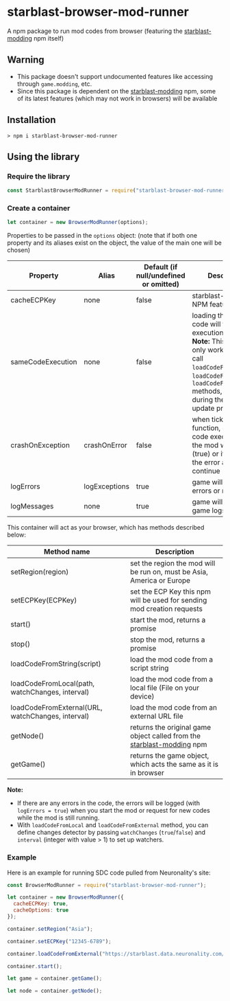 # starblast-browser-mod-runner
A npm package to run mod codes from browser (featuring the [starblast-modding](https://npmjs.com/package/starblast-modding) npm itself)

## Warning
* This package doesn't support undocumented features like accessing through `game.modding`, etc.
* Since this package is dependent on the [starblast-modding](https://npmjs.com/package/starblast-modding) npm, some of its latest features (which may not work in browsers) will be available

## Installation
```
> npm i starblast-browser-mod-runner
```

## Using the library

### Require the library
```js
const StarblastBrowserModRunner = require("starblast-browser-mod-runner");
```

### Create a container
```js
let container = new BrowserModRunner(options);
```

Properties to be passed in the `options` object: (note that if both one property and its aliases exist on the object, the value of the main one will be chosen)

| Property | Alias | Default (if null/undefined or omitted)| Description |
| - | - | - | - |
| cacheECPKey | none | false | starblast-modding NPM feature |
| sameCodeExecution | none | false | loading the same code will trigger the execution or not<br>**Note:** This feature only works when you call `loadCodeFromString`, `loadCodeFromLocal` or `loadCodeFromExternal` methods, and not during the auto-update process |
| crashOnException | crashOnError | false | when tick or event function, or mod code execution fails, the mod will crash (true) or it just logs the error and continue (false) |
| logErrors | logExceptions | true | game will log any errors or not |
| logMessages | none | true | game will log any in-game logs or not |

This container will act as your browser, which has methods described below:

| Method name | Description |
| - | - |
| setRegion(region) | set the region the mod will be run on, must be Asia, America or Europe |
| setECPKey(ECPKey) | set the ECP Key this npm will be used for sending mod creation requests |
| <Async> start() | start the mod, returns a promise |
| <Async> stop() | stop the mod, returns a promise |
| <Async> loadCodeFromString(script) | load the mod code from a script string |
| <Async> loadCodeFromLocal(path, watchChanges, interval) | load the mod code from a local file (File on your device) |
| <Async> loadCodeFromExternal(URL, watchChanges, interval) | load the mod code from an external URL file |
| getNode() | returns the original game object called from the [starblast-modding](https://npmjs.com/package/starblast-modding) npm |
| getGame() | returns the game object, which acts the same as it is in browser |

**Note:**
* If there are any errors in the code, the errors will be logged (with `logErrors = true`) when you start the mod or request for new codes while the mod is still running.
* With `loadCodeFromLocal` and `loadCodeFromExternal` method, you can define changes detector by passing `watchChanges` (`true`/`false`) and `interval` (integer with value > 1) to set up watchers.

### Example
Here is an example for running SDC code pulled from Neuronality's site:

```js
const BrowserModRunner = require("starblast-browser-mod-runner");

let container = new BrowserModRunner({
  cacheECPKey: true,
  cacheOptions: true
});

container.setRegion("Asia");

container.setECPKey("12345-6789");

container.loadCodeFromExternal("https://starblast.data.neuronality.com/mods/sdc.js");

container.start();

let game = container.getGame();

let node = container.getNode();
```
